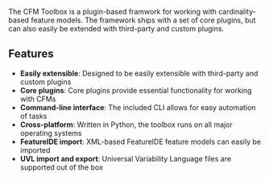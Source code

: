 The CFM Toolbox is a plugin-based framwork for working with cardinality-based feature models.
The framework ships with a set of core plugins, but can also easily be extended with third-party and custom plugins.

## Features

- **Easily extensible**: Designed to be easily extensible with third-party and custom plugins
- **Core plugins**: Core plugins provide essential functionality for working with CFMs
- **Command-line interface**: The included CLI allows for easy automation of tasks
- **Cross-platform**: Written in Python, the toolbox runs on all major operating systems
- **FeatureIDE import**: XML-based FeatureIDE feature models can easily be imported
- **UVL import and export**: Universal Variability Language files are supported out of the box
